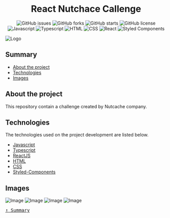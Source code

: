 <div align='justify'>

<div align='center'>

# **React Nutchace Callenge**

</div>

<div align='center'>

![GitHub issues](https://img.shields.io/github/issues/gezielelyon/react_nutchace_challenge)
![GitHub forks](https://img.shields.io/github/forks/gezielelyon/react_nutchace_challenge)
![GitHub starts](https://img.shields.io/github/stars/gezielelyon/react_nutchace_challenge)
![GitHub license](https://img.shields.io/github/license/gezielelyon/react_nutchace_challenge)
![Javascript](https://img.shields.io/badge/Javascript-Language-yellow)
![Typescript](https://img.shields.io/badge/Typescript-Typing-blue)
![HTML](https://img.shields.io/badge/HTML-Hypertext-red)
![CSS](https://img.shields.io/badge/CSS-Styles-pink)
![React](https://img.shields.io/badge/React-Components-orange)
![Styled Components](https://img.shields.io/badge/StyledComponenets-Styles-purple)

</div>

![Logo](https://user-images.githubusercontent.com/48457700/121961918-66b90500-cd3e-11eb-9510-fba610cb28aa.png)

## **Summary**
- [About the project](#about-the-project)
- [Technologies](#technologies)
- [Images](#images)

## **About the project**
This repository contain a challenge created by Nutcache company.

## **Technologies**
The technologies used on the project development are listed below.

- [Javascript](https://developer.mozilla.org/pt-BR/docs/Web/JavaScript)
- [Typescript](https://www.typescriptlang.org/)
- [ReactJS](https://pt-br.reactjs.org/)
- [HTML](https://developer.mozilla.org/pt-BR/docs/Web/HTML)
- [CSS](https://developer.mozilla.org/pt-BR/docs/Web/CSS)
- [Styled-Components](https://styled-components.com/)

## **Images**
![Image](https://user-images.githubusercontent.com/48457700/121961942-6fa9d680-cd3e-11eb-9c9d-ac50d42c9f8e.PNG)
![Image](https://user-images.githubusercontent.com/48457700/121961975-7c2e2f00-cd3e-11eb-9667-c34d8bf650a9.PNG)
![Image](https://user-images.githubusercontent.com/48457700/121961996-84866a00-cd3e-11eb-8636-0fa811579c2a.PNG)
![Image](https://user-images.githubusercontent.com/48457700/121962004-86e8c400-cd3e-11eb-8a05-c7a87ef69913.PNG)

<kbd>[&uarr; Summary](#summary)</kbd>
</div>
